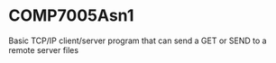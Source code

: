 # COMP7005Asn1
Basic TCP/IP client/server program that can send a GET or SEND to a remote server files
